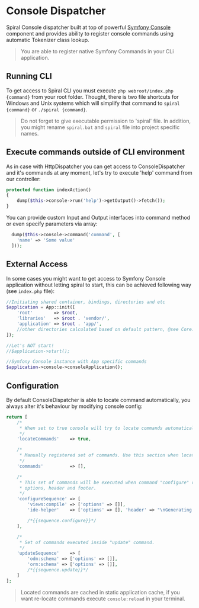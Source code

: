 # Console Dispatcher
Spiral Console dispatcher built at top of powerful [Symfony Console](http://symfony.com/doc/current/components/console/introduction.html) component and provides ability to register console commands using automatic Tokenizer class lookup.

> You are able to register native Symfony Commands in your CLi application.

## Running CLI
To get access to Spiral CLI you must execute `php webroot/index.php {command}` from your root folder. Thought, there is two file shortcuts for Windows and Unix systems which will simplify that command to `spiral {command}` or `./spiral {command}`.

> Do not forget to give executable permission to 'spiral' file. In addition, you might rename `spiral.bat` and `spiral` file into project specific names.

## Execute commands outside of CLI environment
As in case with HttpDispatcher you can get access to ConsoleDispatcher and it's commands at any moment, let's try to execute 'help' command from our controller:

```php
protected function indexAction()
{
    dump($this->console->run('help')->getOutput()->fetch());
}
```

You can provide custom Input and Output interfaces into command method or even specify parameters via array:

```php
  dump($this->console->command('command', [
    'name' => 'Some value' 
  ]));
```

## External Access
In some cases you might want to get access to Symfony Console application without letting spiral to start,
this can be achieved following way (see `index.php` file):

```php
//Initiating shared container, bindings, directories and etc
$application = App::init([
    'root'        => $root,
    'libraries'   => $root . 'vendor/',
    'application' => $root . 'app/',
    //other directories calculated based on default pattern, @see Core::__constructor()
]);

//Let's NOT start!
//$application->start();

//Symfony Console instance with App specific commands
$application->console->consoleApplication();
```

## Configuration
By default ConsoleDispatcher is able to locate command automatically, you always alter it's behaviour by modifying console config:

```php
return [
    /*
     * When set to true console will try to locate commands automatically using Tokenizer.
     */
    'locateCommands'    => true,

    /*
     * Manually registered set of commands. Use this section when locateCommands is off.
     */
    'commands'          => [],

    /*
     * This set of commands will be executed when command "configure" run. You can declare command
     * options, header and footer.
     */
    'configureSequence' => [
        'views:compile' => ['options' => []],
        'ide-helper'    => ['options' => [], 'header' => "\nGenerating IDE helper classes..."],

        /*{{sequence.configure}}*/
    ],

    /*
     * Set of commands executed inside "update" command.
     */
    'updateSequence'    => [
        'odm:schema' => ['options' => []],
        'orm:schema' => ['options' => []],
        /*{{sequence.update}}*/
    ]
];
```

> Located commands are cached in static application cache, if you want re-locate commands execute `console:reload` in your terminal.
